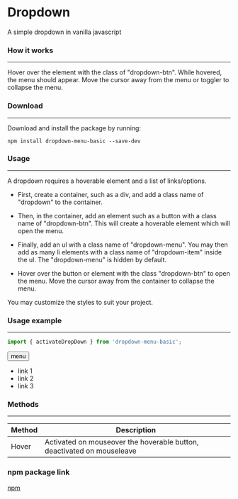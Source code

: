 # Dropdown
A simple dropdown in vanilla javascript

### How it works

---
Hover over the element with the class of "dropdown-btn". While hovered, the menu should appear. Move the cursor away from the menu or toggler to collapse the menu.

### Download

---
Download and install the package by running:

    npm install dropdown-menu-basic --save-dev
    
### Usage

---
A dropdown requires a hoverable element and a list of links/options.

- First, create a container, such as a div, and add a class name of "dropdown" to the container. 

- Then, in the container, add an element such as a button with a class name of "dropdown-btn". This will create a hoverable element which will open the menu.

- Finally, add an ul with a class name of "dropdown-menu". You may then add as many li elements with a class name of "dropdown-item" inside the ul. The "dropdown-menu" is hidden by default.

- Hover over the button or element with the class "dropdown-btn" to open the menu. Move the cursor away from the container to collapse the menu.

You may customize the styles to suit your project.

### Usage example

---
```js
import { activateDropDown } from 'dropdown-menu-basic';
```


<div class="dropdown">
    <button class="dropdown-btn">menu</button>
    <ul class="dropdown-menu">
        <li class="dropdown-item">link 1</li>
        <li class="dropdown-item">link 2</li>
        <li class="dropdown-item">link 3</li>
    </ul>
</div>

### Methods

---
|Method|Description|
|----|----|
|Hover|Activated on mouseover the hoverable button, deactivated on mouseleave

### npm package link

[npm](https://www.npmjs.com/package/dropdown-menu-basic)